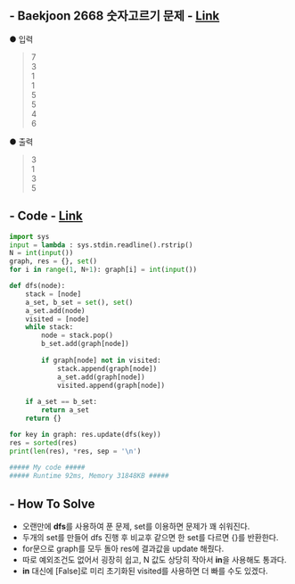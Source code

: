 ## - Baekjoon 2668 숫자고르기 문제 - [Link](https://www.acmicpc.net/problem/2668)
● 입력  
>7  
3  
1  
1  
5  
5  
4  
6

● 출력
>3  
1  
3  
5

## - Code - [Link](https://github.com/imtaesuu/AlgorithmPractice_with_Python/blob/main/Graph_Traversal/Baekjoon_2668/Baekjoon_2668.py)

```python
import sys
input = lambda : sys.stdin.readline().rstrip()
N = int(input())
graph, res = {}, set()
for i in range(1, N+1): graph[i] = int(input())

def dfs(node):
    stack = [node]
    a_set, b_set = set(), set()
    a_set.add(node)
    visited = [node]   
    while stack:
        node = stack.pop()    
        b_set.add(graph[node]) 
    
        if graph[node] not in visited:
            stack.append(graph[node])
            a_set.add(graph[node])
            visited.append(graph[node])
    
    if a_set == b_set:
        return a_set
    return {}

for key in graph: res.update(dfs(key))
res = sorted(res)
print(len(res), *res, sep = '\n')
	
##### My code #####
##### Runtime 92ms, Memory 31848KB #####
```

## - **How To Solve**
- 오랜만에 **dfs**를 사용하여 푼 문제, set를 이용하면 문제가 꽤 쉬워진다.
- 두개의 set를 만들어 dfs 진행 후 비교후 같으면 한 set를 다르면 {}를 반환한다.
- for문으로 graph를 모두 돌아 res에 결과값을 update 해줬다.
- 따로 예외조건도 없어서 굉장히 쉽고, N 값도 상당히 작아서 **in**을 사용해도 통과다.
- **in** 대신에 [False]로 미리 초기화된 visited를 사용하면 더 빠를 수도 있겠다.